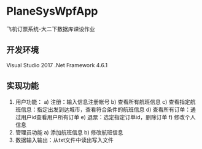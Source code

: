 # PlaneSysWpfApp
飞机订票系统-大二下数据库课设作业

## 开发环境
Visual Studio 2017
.Net Framework 4.6.1

## 实现功能
1.	用户功能：
a)	注册：输入信息注册帐号
b)	查看所有航班信息
c)	查看指定航班信息：指定出发到达城市，查看符合条件的航班信息
d)	查看所有订单：通过用户id查看用户所有订单
e)	退票：选定指定订单id，删除订单
f)	修改个人信息
2.	管理员功能
a)	添加航班信息
b)	修改航班信息
3.	数据输入输出：从txt文件中读出写入文件
